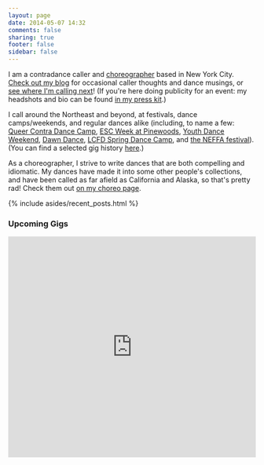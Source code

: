 ```yaml
---
layout: page
date: 2014-05-07 14:32
comments: false
sharing: true
footer: false
sidebar: false
---
```

I am a contradance caller and [choreographer](/dances.html) based in New York City. [Check out my blog](/blog) for occasional caller thoughts and dance musings, or [see where I'm calling next](#calendar)! (If you're here doing publicity for an event: my headshots and bio can be found [in my press kit](/about.html#press-kit).)

I call around the Northeast and beyond, at festivals, dance camps/weekends, and regular dances alike (including, to name a few: [Queer Contra Dance Camp](//www.queercontradance.org/queercamp.html), [ESC Week at Pinewoods](//www.facebook.com/ESCPinewoods/), [Youth Dance Weekend](//youthdanceweekend.org), [Dawn Dance](//dawndance.org/), [LCFD Spring Dance Camp](//www.lcfd.org/lcfd/lcfd-spring-dance-camp/), and [the NEFFA festival](//www.neffa.org/What_is_Festival.html)). (You can find a selected gig history [here](/gigs.html#past).)

As a choreographer, I strive to write dances that are both compelling and idiomatic. My dances have made it into some other people's collections, and have been called as far afield as California and Alaska, so that's pretty rad! Check them out [on my choreo page](/dances.html).

{% include asides/recent_posts.html %}

<a id="calendar"></a>
<h3 class="horizline">Upcoming Gigs</h3>

<iframe src="https://www.google.com/calendar/embed?showTitle=0&amp;showPrint=0&amp;showCalendars=0&amp;showTz=0&amp;mode=AGENDA&amp;height=450&amp;wkst=1&amp;bgcolor=%23FFFFFF&amp;src=ujcjbnqd00sm2krhbn2b8vg14k%40group.calendar.google.com&amp;color=%23182C57&amp;ctz=America%2FNew_York" style=" border-width:0 " width="100%" height="450" frameb order="0" scrolling="no"></iframe>

